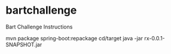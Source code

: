 # bartchallenge
Bart Challenge Instructions 

mvn package spring-boot:repackage
cd/target
java -jar rx-0.0.1-SNAPSHOT.jar
